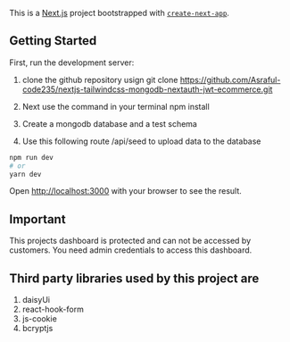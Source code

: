 This is a [Next.js](https://nextjs.org/) project bootstrapped with [`create-next-app`](https://github.com/vercel/next.js/tree/canary/packages/create-next-app).

## Getting Started

First, run the development server:

1. clone the github repository usign git clone https://github.com/Asraful-code235/nextjs-tailwindcss-mongodb-nextauth-jwt-ecommerce.git

2. Next use the command in your terminal npm install
3. Create a mongodb database and a test schema
4. Use this following route /api/seed to upload data to the database

```bash
npm run dev
# or
yarn dev
```

Open [http://localhost:3000](http://localhost:3000) with your browser to see the result.

## Important

This projects dashboard is protected and can not be accessed by customers. You need admin credentials to access this dashboard.

## Third party libraries used by this project are

1. daisyUi
2. react-hook-form
3. js-cookie
4. bcryptjs
